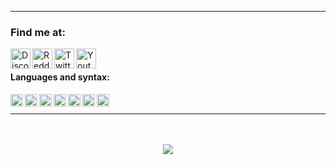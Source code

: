 [Discord]: https://www.discord.gg/6HdJDXxdSb
[GitHub]: https://www.github.com/MrSternn
[Reddit]: https://www.reddit.com/u/PuzzleheadedTell7137
[Twitter]: https://www.twitter.com/MrStern_
[YouTube]: https://www.youtube.com/channel/UCdoIPI0Gb04wmFp11NmpvuQ

---

### Find me at:

[<img align="left" alt="Discord" width="32px" src="https://api.iconify.design/logos:discord-icon.svg" />][Discord]
[<img align="left" alt="Reddit" width="32px" src="https://api.iconify.design/logos:reddit-icon.svg" />][Reddit]
[<img align="left" alt="Twitter" width="32px" src="https://api.iconify.design/logos:twitter.svg" />][Twitter]
[<img align="left" alt="Youtube" width="32px" src="https://api.iconify.design/logos:youtube-icon.svg" />][Youtube]

<br />

#### Languages and syntax:
<img align="left" alt="CSS3" width="20px" src="https://api.iconify.design/vscode-icons:file-type-css.svg" />
<img align="left" alt="JavaScript" width="20px" src="https://api.iconify.design/vscode-icons:file-type-js.svg" />
<img align="left" alt="HTML5" width="20px" src="https://api.iconify.design/vscode-icons:file-type-html.svg" />
<img align="left" alt="Python" width="20px" src="https://api.iconify.design/vscode-icons:file-type-python.svg" />
<img align="left" alt="Rust" width="20px" src="https://api.iconify.design/vscode-icons:file-type-rust.svg" />
<img align="left" alt="TypeScript" width="20px" src="https://api.iconify.design/vscode-icons:file-type-typescript.svg" />
<img align="left" alt="Kotlin" width="20px" src="https://api.iconify.design/vscode-icons:file-type-kotlin.svg" />

<br />

---

<br />
<br />

<div align="center">
  <img align="center" src="https://github-readme-stats.vercel.app/api?username=MrSternn&show_icons=true&theme=synthwave" />
</div>
